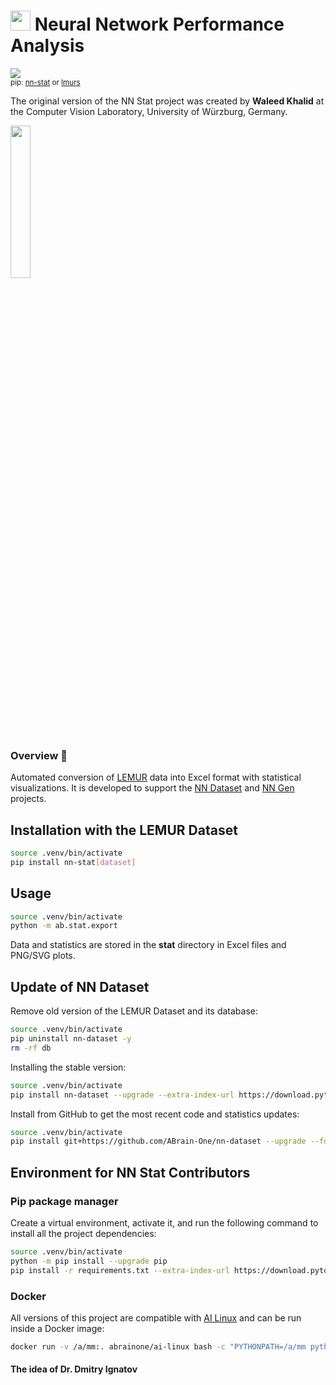# <img src='https://abrain.one/img/lemur-nn-icon-64x64.png' width='32px'/> Neural Network Performance Analysis
<sub><a href='https://pypi.python.org/pypi/nn-stat'><img src='https://img.shields.io/pypi/v/nn-stat.svg'/></a><br/>
pip: <a href='https://pypi.python.org/pypi/nn-stat'>nn-stat</a> or <a href='https://pypi.python.org/pypi/lmurs'>lmurs</a></sub>

The original version of the NN Stat project was created by <strong>Waleed Khalid</strong> at the Computer Vision Laboratory, University of Würzburg, Germany.

<img src='https://abrain.one/img/lemur-nn-stat-whit.jpg' width='25%'/>

<h3>Overview 📖</h3>

<p>Automated conversion of <a href="https://github.com/ABrain-One/nn-dataset" target="_blank" rel="noopener noreferrer">LEMUR</a> data into Excel format with statistical visualizations. It is developed to support the <a href="https://github.com/ABrain-One/nn-dataset">NN Dataset</a> and <a href="https://github.com/ABrain-One/nn-gen">NN Gen</a> projects.</p>

## Installation with the LEMUR Dataset

```bash
source .venv/bin/activate
pip install nn-stat[dataset]
```

## Usage

```bash
source .venv/bin/activate
python -m ab.stat.export
```
Data and statistics are stored in the <strong>stat</strong> directory in Excel files and PNG/SVG plots.

## Update of NN Dataset
Remove old version of the LEMUR Dataset and its database:
```bash
source .venv/bin/activate
pip uninstall nn-dataset -y
rm -rf db
```
Installing the stable version:
```bash
source .venv/bin/activate
pip install nn-dataset --upgrade --extra-index-url https://download.pytorch.org/whl/cu124
```
Install from GitHub to get the most recent code and statistics updates:
```bash
source .venv/bin/activate
pip install git+https://github.com/ABrain-One/nn-dataset --upgrade --force --extra-index-url https://download.pytorch.org/whl/cu124
```


## Environment for NN Stat Contributors
### Pip package manager
Create a virtual environment, activate it, and run the following command to install all the project dependencies:
```bash
source .venv/bin/activate
python -m pip install --upgrade pip
pip install -r requirements.txt --extra-index-url https://download.pytorch.org/whl/cu124
```

### Docker
All versions of this project are compatible with <a href='https://hub.docker.com/r/abrainone/ai-linux' target='_blank'>AI Linux</a> and can be run inside a Docker image:
```bash
docker run -v /a/mm:. abrainone/ai-linux bash -c "PYTHONPATH=/a/mm python -m ab.stat.export"
```

#### The idea of Dr. Dmitry Ignatov
